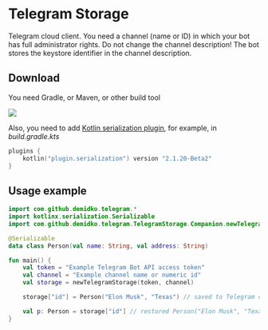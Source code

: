 # Telegram Storage

Telegram cloud client. You need a channel (name or ID) in which your bot has full administrator
rights. Do not change the channel description! The bot stores the keystore identifier in the channel
description.

## Download

You need Gradle, or Maven, or other build tool

[![](https://jitpack.io/v/demidko/telegram-storage.svg)](https://jitpack.io/#demidko/telegram-storage)

Also, you need to
add [Kotlin serialization plugin](https://plugins.gradle.org/plugin/org.jetbrains.kotlin.plugin.serialization), for
example, in _build.gradle.kts_

```kotlin
plugins {
    kotlin("plugin.serialization") version "2.1.20-Beta2"
}
```

## Usage example

```kotlin
import com.github.demidko.telegram.*
import kotlinx.serialization.Serializable
import com.github.demidko.telegram.TelegramStorage.Companion.newTelegramStorage

@Serializable
data class Person(val name: String, val address: String)

fun main() {
    val token = "Example Telegram Bot API access token"
    val channel = "Example channel name or numeric id"
    val storage = newTelegramStorage(token, channel)

    storage["id"] = Person("Elon Musk", "Texas") // saved to Telegram channel

    val p: Person = storage["id"] // restored Person("Elon Musk", "Texas") from Telegram channel
}
```
